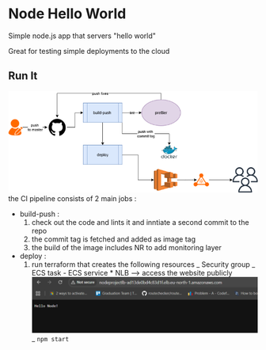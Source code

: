 # Node Hello World

Simple node.js app that servers "hello world"

Great for testing simple deployments to the cloud

## Run It

![alt text](test.drawio.png)
the CI pipeline consists of 2 main jobs :

- build-push :
  1. check out the code and lints it and inntiate a second commit to the repo
  2. the commit tag is fetched and added as image tag
  3. the build of the image includes NR to add monitoring layer 
- deploy :
  1. run terraform that creates the following resources
     _ Security group
     _ ECS task - ECS service \* NLB --> access the website publicly
     ![alt text](image-1.png)
     \_
     `npm start`
